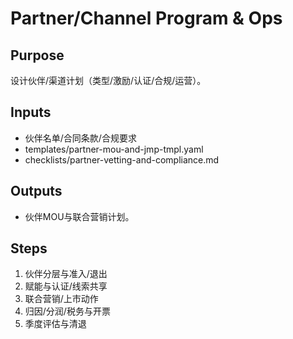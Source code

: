 # Partner/Channel Program & Ops

## Purpose

设计伙伴/渠道计划（类型/激励/认证/合规/运营）。

## Inputs

- 伙伴名单/合同条款/合规要求
- templates/partner-mou-and-jmp-tmpl.yaml
- checklists/partner-vetting-and-compliance.md

## Outputs

- 伙伴MOU与联合营销计划。

## Steps

1. 伙伴分层与准入/退出
2. 赋能与认证/线索共享
3. 联合营销/上市动作
4. 归因/分润/税务与开票
5. 季度评估与清退
